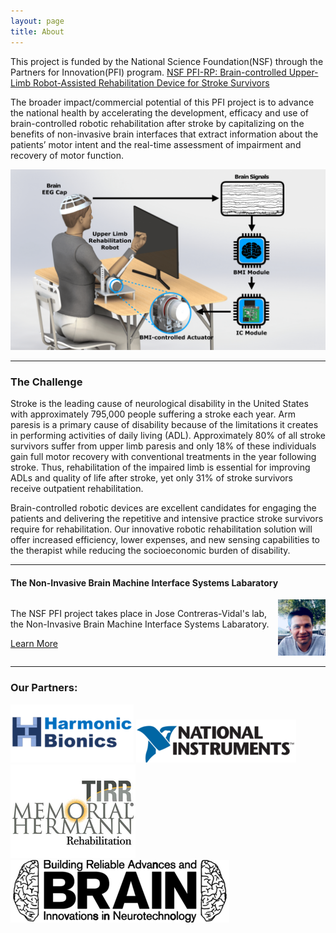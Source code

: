 ```yaml
---
layout: page
title: About
---
```

This project is funded by the National Science Foundation(NSF) through the Partners for Innovation(PFI) program.
<a href="https://nsf.gov/awardsearch/showAward?AWD_ID=1827769&HistoricalAwards=false" target="_blank">NSF PFI-RP: Brain-controlled Upper-Limb Robot-Assisted Rehabilitation Device for Stroke Survivors</a>


The broader impact/commercial potential of this PFI project is to advance the national health by accelerating the development, efficacy and use of brain-controlled robotic rehabilitation after stroke by capitalizing on the benefits of non-invasive brain interfaces that extract information about the patients’ motor intent and the real-time assessment of impairment and recovery of motor function.

<img src="/photos/about.png" alt="Test" />

<hr>
<h3>The Challenge</h3>

Stroke is the leading cause of neurological disability in the United States with approximately 795,000 people suffering a stroke each year. Arm paresis is a primary cause of disability because of the limitations it creates in performing activities of daily living (ADL). Approximately 80% of all stroke survivors suffer from upper limb paresis and only 18% of these individuals gain full motor recovery with conventional treatments in the year following stroke. Thus, rehabilitation of the impaired limb is essential for improving ADLs and quality of life after stroke, yet only 31% of stroke survivors receive outpatient rehabilitation.



Brain-controlled robotic devices are excellent candidates for engaging the patients and delivering the repetitive and intensive practice stroke survivors require for rehabilitation. Our innovative robotic rehabilitation solution will offer increased efficiency, lower expenses, and new sensing capabilities to the therapist while reducing the socioeconomic burden of disability.





<hr>
<h4>The Non-Invasive Brain Machine Interface Systems Labaratory</h4>
<div float="left" style="overflow: auto;">
  <img class="section" align="right" height="15%" width="15%" src="/photos/AKilicarslan.jpeg" />
<p align="left">The NSF PFI project takes place in Jose Contreras-Vidal's lab, the Non-Invasive Brain Machine Interface Systems Labaratory.</p>

<a class="button" href="/lab/">Learn More</a>
  </div>
<hr>

<h3>Our Partners:</h3>
<span>
  <a href="http://harmonicbionics.com/" target="_blank"><img src="/photos/harmonicbionics.png" ></a>
  <a href="https://www.ni.com/en-us.html" target="_blank"><img src="/photos/nationalinstruments.png"></a>
  <a href="http://tirr.memorialhermann.org/" target="_blank"><img src="/photos/tirrmemorialhermann.png" ></a>
  <a href="http://brain.egr.uh.edu/" target="_blank"><img src="/photos/brain_logo.png"></a>
</span>
